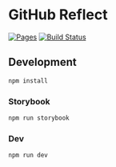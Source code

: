 # GitHub Reflect

[![Pages](https://img.shields.io/badge/Pages-view-%23fdf9f5)](https://crimx.github.io/gh-reflect)
[![Build Status](https://github.com/crimx/gh-reflect/actions/workflows/build.yml/badge.svg)](https://github.com/crimx/gh-reflect/actions/workflows/build.yml)

## Development

```bash
npm install
```

### Storybook

```bash
npm run storybook
```

### Dev

```bash
npm run dev
```
